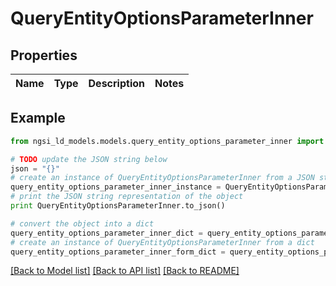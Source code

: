 # QueryEntityOptionsParameterInner


## Properties
Name | Type | Description | Notes
------------ | ------------- | ------------- | -------------

## Example

```python
from ngsi_ld_models.models.query_entity_options_parameter_inner import QueryEntityOptionsParameterInner

# TODO update the JSON string below
json = "{}"
# create an instance of QueryEntityOptionsParameterInner from a JSON string
query_entity_options_parameter_inner_instance = QueryEntityOptionsParameterInner.from_json(json)
# print the JSON string representation of the object
print QueryEntityOptionsParameterInner.to_json()

# convert the object into a dict
query_entity_options_parameter_inner_dict = query_entity_options_parameter_inner_instance.to_dict()
# create an instance of QueryEntityOptionsParameterInner from a dict
query_entity_options_parameter_inner_form_dict = query_entity_options_parameter_inner.from_dict(query_entity_options_parameter_inner_dict)
```
[[Back to Model list]](../README.md#documentation-for-models) [[Back to API list]](../README.md#documentation-for-api-endpoints) [[Back to README]](../README.md)


